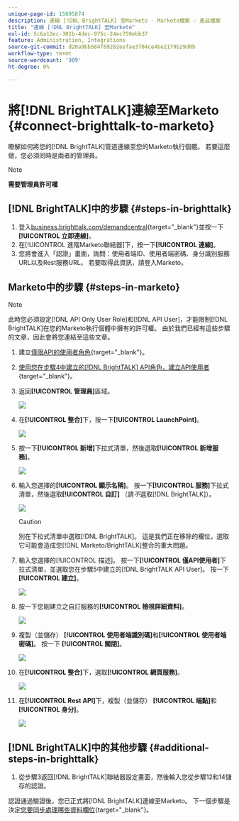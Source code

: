 ```yaml
---
unique-page-id: 15695874
description: 連線 [!DNL BrightTALK] 至Marketo - Marketo檔案 — 產品檔案
title: "連線 [!DNL BrightTALK] 至Marketo"
exl-id: 5c6a12ec-301b-4dec-975c-24ec759ebb37
feature: Administration, Integrations
source-git-commit: d20a9bb584f69282eefae3704ce4be2179b29d0b
workflow-type: tm+mt
source-wordcount: '309'
ht-degree: 0%

---
```


# 將[!DNL BrightTALK]連線至Marketo {#connect-brighttalk-to-marketo}

瞭解如何將您的[!DNL BrightTALK]管道連線至您的Marketo執行個體。 若要這麼做，您必須同時是兩者的管理員。

>[!NOTE]
>
>**需要管理員許可權**

## [!DNL BrightTALK]中的步驟 {#steps-in-brighttalk}

1. 登入[business.brighttalk.com/demandcentral](https://business.brighttalk.com/demandcentral/login){target="_blank"}並按一下&#x200B;**[!UICONTROL 立即連線]**。
1. 在[!UICONTROL 進階Marketo聯結器]下，按一下&#x200B;**[!UICONTROL 連線]**。
1. 您將會進入「認證」畫面，詢問：使用者端ID、使用者端密碼、身分識別服務URL以及Rest服務URL。 若要取得此資訊，請登入Marketo。

## Marketo中的步驟 {#steps-in-marketo}

>[!NOTE]
>
>此時您必須設定[!DNL API Only User Role]和[!DNL API User]，才能限制[!DNL BrightTALK]在您的Marketo執行個體中擁有的許可權。 由於我們已經有這些步驟的文章，因此會將您連結至這些文章。

1. 建立[僅限API的使用者角色](/help/marketo/product-docs/administration/users-and-roles/create-an-api-only-user-role.md){target="_blank"}。

1. [使用您在步驟4中建立的[!DNL BrightTALK] API角色，建立API使用者](/help/marketo/product-docs/administration/users-and-roles/create-an-api-only-user.md){target="_blank"}。

1. 返回&#x200B;**[!UICONTROL 管理員]**&#x200B;區域。

   ![](assets/connect-brighttalk-to-marketo-1.png)

1. 在&#x200B;**[!UICONTROL 整合]**&#x200B;下，按一下&#x200B;**[!UICONTROL LaunchPoint]**。

   ![](assets/connect-brighttalk-to-marketo-2.png)

1. 按一下&#x200B;**[!UICONTROL 新增]**&#x200B;下拉式清單，然後選取&#x200B;**[!UICONTROL 新增服務]**。

   ![](assets/connect-brighttalk-to-marketo-3.png)

1. 輸入您選擇的&#x200B;**[!UICONTROL 顯示名稱]**。 按一下&#x200B;**[!UICONTROL 服務]**&#x200B;下拉式清單，然後選取&#x200B;**[!UICONTROL 自訂]** （請&#x200B;_不_&#x200B;選取[!DNL BrightTALK]）。

   ![](assets/connect-brighttalk-to-marketo-4.png)

   >[!CAUTION]
   >
   >別在下拉式清單中選取[!DNL BrightTALK]。 這是我們正在移除的欄位，選取它可能會造成您[!DNL Marketo/BrightTALK]整合的重大問題。

1. 輸入您選擇的[!UICONTROL 描述]。 按一下&#x200B;**[!UICONTROL 僅API使用者]**&#x200B;下拉式清單，並選取您在步驟5中建立的[!DNL BrightTALK API User]。 按一下&#x200B;**[!UICONTROL 建立]**。

   ![](assets/connect-brighttalk-to-marketo-5.png)

1. 按一下您剛建立之自訂服務的&#x200B;**[!UICONTROL 檢視詳細資料]**。

   ![](assets/connect-brighttalk-to-marketo-6.png)

1. 複製（並儲存） **[!UICONTROL 使用者端識別碼]**&#x200B;和&#x200B;**[!UICONTROL 使用者端密碼]**。 按一下 **[!UICONTROL 關閉]**。

   ![](assets/connect-brighttalk-to-marketo-7.png)

1. 在&#x200B;**[!UICONTROL 整合]**&#x200B;下，選取&#x200B;**[!UICONTROL 網頁服務]**。

   ![](assets/connect-brighttalk-to-marketo-8.png)

1. 在&#x200B;**[!UICONTROL Rest API]**&#x200B;下，複製（並儲存） **[!UICONTROL 端點]**&#x200B;和&#x200B;**[!UICONTROL 身分]**。

   ![](assets/connect-brighttalk-to-marketo-9.png)

## [!DNL BrightTALK]中的其他步驟 {#additional-steps-in-brighttalk}

1. 從步驟3返回[!DNL BrightTALK]聯結器設定畫面，然後輸入您從步驟12和14儲存的認證。

認證通過驗證後，您已正式將[!DNL BrightTALK]連線至Marketo。 下一個步驟是決定[您要同步處理哪些資料欄位](https://support.brighttalk.com/hc/en-us/articles/115005131274-BrightTALK-Connector-for-Marketo-Choose-the-Fields-to-Sync){target="_blank"}。
